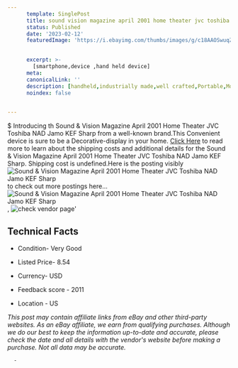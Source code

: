```yaml
---
      template: SinglePost
      title: sound vision magazine april 2001 home theater jvc toshiba nad jamo kef sharp
      status: Published
      date: '2023-02-12'
      featuredImage: 'https://i.ebayimg.com/thumbs/images/g/c18AAOSwuqZhR0Pk/s-l225.jpg'
       

      excerpt: >-
        [smartphone,device ,hand held device]
      meta:
      canonicalLink: ''
      description: [handheld,industrially made,well crafted,Portable,Mobile,Compact,Convenient,Lightweight,Maneuverable,Man-portable,Miniature,Carriable,Hand-held,Light,Holdable,Transportable,Mobile device,Pocket-sized,On-the-go,Wireless,Cordless,Compact size,Convenient size, smartphone,device ,hand held device]
      noindex: false
      

---
```

$
      Introducing th Sound & Vision Magazine April 2001 Home Theater JVC Toshiba NAD Jamo KEF Sharp from a well-known brand.This Convenient device  is sure to be a Decorative-display in your home. [Click Here](https://www.ebay.com/itm/275572969181?hash=item40296dcedd%3Ag%3Ac18AAOSwuqZhR0Pk&mkevt=1&mkcid=1&mkrid=711-53200-19255-0&campid=%253CePNCampaignId%253E&customid=%253CreferenceId%253E&toolid=10049) to read more to learn about the shipping costs and additional details for the Sound & Vision Magazine April 2001 Home Theater JVC Toshiba NAD Jamo KEF Sharp. Shipping cost is undefined.Here is the posting visibly ![Sound & Vision Magazine April 2001 Home Theater JVC Toshiba NAD Jamo KEF Sharp](https://i.ebayimg.com/thumbs/images/g/c18AAOSwuqZhR0Pk/s-l225.jpg) to check out more postings here... ![Sound & Vision Magazine April 2001 Home Theater JVC Toshiba NAD Jamo KEF Sharp](https://i.ebayimg.com/images/g/c18AAOSwuqZhR0Pk/s-l1600.jpg), ![check vendor page](https://origin-galleryplus.ebayimg.com/ws/web/275572969181_2_0_1/225x225.jpg,https://origin-galleryplus.ebayimg.com/ws/web/275572969181_3_0_1/225x225.jpg)'

      

 ## Technical Facts 



     
      

 - Condition- Very Good 


      

 - Listed Price- 8.54 


      

 - Currency- USD 


      

 - Feedback score - 2011 


      

 - Location - US 


      
      

 *_This post may contain affiliate links from eBay and other third-party websites. As an eBay affiliate, we earn from qualifying purchases. Although we do our best to keep the information up-to-date and accurate, please check the date and all details with the vendor's website before making a purchase. Not all data may be accurate._*




      -
